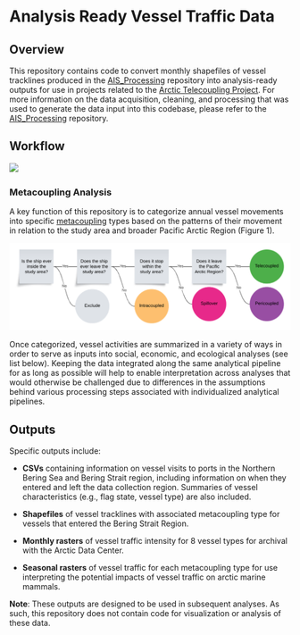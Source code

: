 # Analysis Ready Vessel Traffic Data 

## Overview 

This repository contains code to convert monthly shapefiles of vessel tracklines produced in the [AIS_Processing](https://github.com/ArcticTelecouplingProject/AIS_Processing) repository into analysis-ready outputs for use in projects related to the [Arctic Telecoupling Project](https://arctictelecoupling.org). For more information on the data acquisition, cleaning, and processing that was used to generate the data input into this codebase, please refer to the [AIS_Processing](https://github.com/ArcticTelecouplingProject/AIS_Processing) repository. 

## Workflow 

![](./Images/analysis_ready_data_workflow.png)

### Metacoupling Analysis 

A key function of this repository is to categorize annual vessel movements into specific [metacoupling](https://www.canr.msu.edu/telecoupling/metacoupling/) types based on the patterns of their movement in relation to the study area and broader Pacific Arctic Region (Figure 1). 

![](./Images/metacoupling_logic_tree.png)

Once categorized, vessel activities are summarized in a variety of ways in order to serve as inputs into social, economic, and ecological analyses (see list below). Keeping the data integrated along the same analytical pipeline for as long as possible will help to enable interpretation across analyses that would otherwise be challenged due to differences in the assumptions behind various processing steps associated with individualized analytical pipelines. 

## Outputs 

Specific outputs include: 

- **CSVs** containing information on vessel visits to ports in the Northern Bering Sea and Bering Strait region, including information on when they entered and left the data collection region. Summaries of vessel characteristics (e.g., flag state, vessel type) are also included. 

- **Shapefiles** of vessel tracklines with associated metacoupling type for vessels that entered the Bering Strait Region. 

- **Monthly rasters** of vessel traffic intensity for 8 vessel types for archival with the Arctic Data Center. 

- **Seasonal rasters** of vessel traffic for each metacoupling type for use interpreting the potential impacts of vessel traffic on arctic marine mammals. 

**Note**: These outputs are designed to be used in subsequent analyses. As such, this repository does not contain code for visualization or analysis of these data. 
